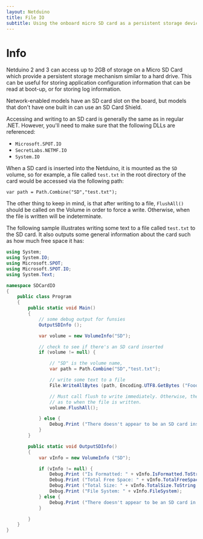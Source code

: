 ```yaml
---
layout: Netduino
title: File IO
subtitle: Using the onboard micro SD card as a persistent storage device.
---
```


# Info

Netduino 2 and 3 can access up to 2GB of storage on a Micro SD Card which provide a persistent storage mechanism similar to a hard drive. This can be useful for storing application configuration information that can be read at boot-up, or for storing log information.

Network-enabled models have an SD card slot on the board, but models that don't have one built in can use an SD Card Shield. 

Accessing and writing to an SD card is generally the same as in regular .NET. However, you'll need to make sure that the following DLLs are referenced:

 * `Microsoft.SPOT.IO`
 * `SecretLabs.NETMF.IO`
 * `System.IO`

When a SD card is inserted into the Netduino, it is mounted as the `SD` volume, so for example, a file called `test.txt` in the root directory of the card would be accessed via the following path:

`var path = Path.Combine("SD","test.txt");`

The other thing to keep in mind, is that after writing to a file, `FlushAll()` should be called on the Volume in order to force a write. Otherwise, when the file is written will be indeterminate.

The following sample illustrates writing some text to a file called `test.txt` to the SD card. It also outputs some general information about the card such as how much free space it has:

```csharp
using System;
using System.IO;
using Microsoft.SPOT;
using Microsoft.SPOT.IO;
using System.Text;

namespace SDCardIO
{
	public class Program
	{
		public static void Main()
		{
			// some debug output for funsies 
			OutputSDInfo ();

			var volume = new VolumeInfo("SD");

			// check to see if there's an SD card inserted
			if (volume != null) {

				// "SD" is the volume name,
				var path = Path.Combine("SD","test.txt");

				// write some text to a file
				File.WriteAllBytes (path, Encoding.UTF8.GetBytes ("Foooooooo"));

				// Must call flush to write immediately. Otherwise, there's no guarantee 
				// as to when the file is written. 
				volume.FlushAll();

			} else {
				Debug.Print ("There doesn't appear to be an SD card inserted");
			}
		}

		public static void OutputSDInfo()
		{
			var vInfo = new VolumeInfo ("SD");

			if (vInfo != null) {
				Debug.Print ("Is Formatted: " + vInfo.IsFormatted.ToString ());
				Debug.Print ("Total Free Space: " + vInfo.TotalFreeSpace.ToString ());
				Debug.Print ("Total Size: " + vInfo.TotalSize.ToString ());
				Debug.Print ("File System: " + vInfo.FileSystem);
			} else {
				Debug.Print ("There doesn't appear to be an SD card in the device.");
			}

		}
	}
}
```
